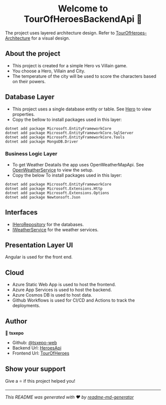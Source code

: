 <h1 align="center">Welcome to TourOfHeroesBackendApi 👋</h1>
<p>
</p>

The project uses layered architecture design. Refer to [TourOfHeroes-Architecture](https://github.com/tsxepo-web/TourOfHeroesBackendApi/blob/master/TourOfHeroesArch.drawio.png) for a visual design.

## About the project
* This project is created for a simple Hero vs Villain game.
* You choose a Hero, Villain and City.
* The temperature of the city will be used to score the characters based on their powers.

## Database Layer
* This project uses a single database entity or table. See [Hero](https://github.com/tsxepo-web/TourOfHeroesBackendApi/blob/master/HeroesDB/Entity/Hero.cs) to view properties.
* Copy the bellow to install packages used in this layer:
```
dotnet add package Microsoft.EntityFrameworkCore
dotnet add package Microsoft.EntityFrameworkCore.SqlServer
dotnet add package Microsoft.EntityFrameworkCore.Tools
dotnet add package MongoDB.Driver
```

### Business Logic Layer
* To get Weather Deatails the app uses OpenWeatherMapApi. See [OpenWeatherService](https://github.com/tsxepo-web/TourOfHeroesBackendApi/blob/master/HeroesWeatherService/OpenWeatherService.cs) to view the setup.
* Copy the below To install packages used in this layer:
```
dotnet add package Microsoft.EntityFrameworkCore
dotnet add package Microsoft.Extensions.Http
dotnet add package Microsoft.Extensions.Options
dotnet add package Newtonsoft.Json
```

## Interfaces
* [IHeroRepository](https://github.com/tsxepo-web/TourOfHeroesBackendApi/blob/master/HeroesDAL/Interfaces/IHeroRepository.cs) for the databases.
* [IWeatherService](https://github.com/tsxepo-web/TourOfHeroesBackendApi/blob/master/HeroesWeatherService/Interface/IWeatherService.cs) for the weather services.

## Presentation Layer UI
Angular is used for the front end.

## Cloud
* Azure Static Web App is used to host the frontend.
* Azure App Services is used to host the backend.
* Azure Cosmos DB is used to host data.
* Github Workflows is used for CI/CD and Actions to track the deployments. 


## Author

👤 **tsxepo**

* Github: [@tsxepo-web](https://github.com/tsxepo-web)
* Backend Url: [HeroesApi](https://tourofheroesbackendtjabane.azurewebsites.net/api/heroes)
* Frontend Url: [TourOfHeroes](https://salmon-tree-09b222d00.2.azurestaticapps.net/dashboard)

## Show your support

Give a ⭐️ if this project helped you!

***
_This README was generated with ❤️ by [readme-md-generator](https://github.com/kefranabg/readme-md-generator)_